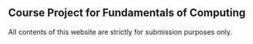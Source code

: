 ## Course Project for Fundamentals of Computing

All contents of this website are strictly for submission purposes only.
